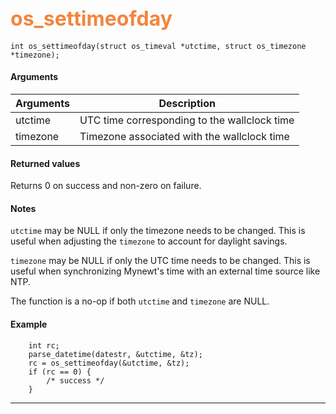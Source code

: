 ## <font color="F2853F" style="font-size:24pt">os_settimeofday</font>

```no-highlight
int os_settimeofday(struct os_timeval *utctime, struct os_timezone *timezone);
```

#### Arguments

| Arguments | Description |
|-----------|-------------|
| utctime | UTC time corresponding to the wallclock time  |
| timezone | Timezone associated with the wallclock time |

#### Returned values

Returns 0 on success and non-zero on failure.

#### Notes
`utctime` may be NULL if only the timezone needs to be changed. This is useful when adjusting the `timezone` to account for daylight savings.

`timezone` may be NULL if only the UTC time needs to be changed. This is useful when synchronizing Mynewt's time with an external time source like NTP.

The function is a no-op if both `utctime` and `timezone` are NULL.

#### Example

<Add text to set up the context for the example here>

```no-highlight
    int rc;
    parse_datetime(datestr, &utctime, &tz);
    rc = os_settimeofday(&utctime, &tz);
    if (rc == 0) {
        /* success */
    }
```
---------------------
